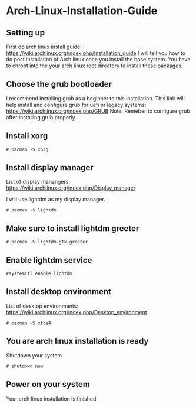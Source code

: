 # Arch-Linux-Installation-Guide
## Setting up
First do arch linux install guide: https://wiki.archlinux.org/index.php/Installation_guide
I will tell you how to do post installation of Arch linux once you install the base system. 
You have to chroot into the your arch linux root directory to install these packages. 

## Choose the grub bootloader
I recommend installing grub as a beginner to this installation. 
This link will help install and configure grub for uefi or legacy systems: https://wiki.archlinux.org/index.php/GRUB
Note: Remeber to configure grub after installing grub properly. 

## Install xorg
```
# pacman -S xorg
```

## Install display manager
List of display manangers: https://wiki.archlinux.org/index.php/Display_manager

I will use lightdm as my display manager. 
```
# pacman -S lightdm
```

## Make sure to install lightdm greeter
```
# pacman -S lightdm-gtk-greeter
```

## Enable lightdm service 
```
#systemctl enable lightdm
```

## Install desktop environment 
List of desktop environments: https://wiki.archlinux.org/index.php/Desktop_environment
```
# pacman -S xfce4
```

## You are arch linux installation is ready
Shutdown your system
```
# shutdown now
```

## Power on your system
Your arch linux installation is finished

